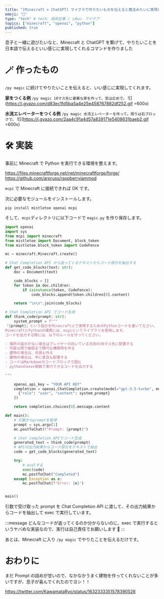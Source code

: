 ```yaml
---
title: "[Minecraft × ChatGPT] マイクラで作りたいものを伝えると魔法みたいに実現してくれるコマンドを作る"
emoji: "💫"
type: "tech" # tech: 技術記事 / idea: アイデア
topics: ["minecraft", "openai", "python"]
published: true
---
```


息子と一緒に遊びたいなと、Minecraft と ChatGPT を繋げて、やりたいことを日本語で伝えるといい感じに実現してくれるコマンドを作りました

# 🪄 作ったもの

`/py magic` に続けてやりたいことを伝えると、いい感じに実現してくれます。

**家をつくる例**
`/py magic 10マス先に豪華な家を作って。窓は広めで。`
![](https://i.gyazo.com/d83ec1fd5ba5a4e25e458767882df252.gif =600x)

**水流エレベーターをつくる例**
`/py magic 水流エレベーターを作って。周りは石ブロックで。`
![](https://i.gyazo.com/2aa4c91a4d57a839171e5408631baeb2.gif =600x)

# 🛠️ 実装

事前に Minecraft で Python を実行できる環境を整えます。

https://files.minecraftforge.net/net/minecraftforge/forge/
https://github.com/arpruss/raspberryjammod

`mcpi` で Minecraft に接続できれば OK です。

次に必要なモジュールをインストールします。

```
pip install mistletoe openai mcpi
```

そして、`mcpi`ディレクトリに以下コードで `magic.py` を作り保存します。

```python:magic.py
import openai
import sys
from mcpi import minecraft
from mistletoe import Document, block_token
from mistletoe.block_token import CodeFence

mc = minecraft.Minecraft.create()

# Chat Completion API から返ってくるテキストからコード部分を抽出する
def get_code_blocks(text: str):
    doc = Document(text)

    code_blocks = []
    for token in doc.children:
        if isinstance(token, CodeFence):
            code_blocks.append(token.children[0].content)

    return "\n\n".join(code_blocks)

# Chat Completion API でコード生成
def think_code(prompt: str):
    system_prompt = f"""
「{prompt}」という指示をMinecraft上で実現するためのPythonコードを書いてださい。
MinecraftとPythonの連携には、mcpiというライブラリを使用します。
コードを出力する際には、以下のルールを守ってください。

- 場所の指示がない場合はプレイヤーの向いている方向の30マス先に配置する
- 可能な限り細部まで精巧な構築物を作る
- 建物の場合は、内装も作る
- 建物の場合は、中に家具も配置する
- コードはMarkdownのコードブロックで囲む
- pythonのexec関数で実行できるコードを出力する

"""

    openai.api_key = "YOUR API KEY"
    completion = openai.ChatCompletion.create(model="gpt-3.5-turbo", messages=[
      {"role": "user", "content": system_prompt}
    ])

    return completion.choices[0].message.content

def main():
    # 引数からpromptを取得
    prompt = sys.argv[1]
    mc.postToChat(f"Prompt: {prompt}")

    # chat completion APIでコード生成
    generated_text = think_code(prompt)
    # APIの出力結果からコード部分をテキストで抽出
    code = get_code_blocks(generated_text)

    try:
        # evalする
        exec(code)
        mc.postToChat("Completed")
    except Exception as e:
        mc.postToChat(f"Error: {e}")


main()
```

引数で受け取った prompt を Chat Completion API に渡して、その出力結果からコードを抽出して exec で実行しています。

:::message
どんなコードが返ってくるのか分からないのに、exec で実行するというヤバめな実装なので、実行は自己責任でお願いします 🙏
:::

あとは、Minecraft に入り `/py magic` でやりたことを伝えるだけです。

# おわりに

まだ Prompt の詰めが甘いので、なかなかうまく建物を作ってくれないことが多いですが、息子が喜んでくれたのでヨシ！！

https://twitter.com/KawamataRyo/status/1632333351578390528
